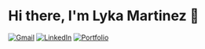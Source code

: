 <h1>Hi there, I'm Lyka Martinez 👋</h1>

<!-- Connect with Me -->
[![Gmail](https://img.shields.io/badge/-Email-c14438?style=flat&logo=gmail&logoColor=white)](mailto:martinezlykamae22@gmail.com)
[![LinkedIn](https://img.shields.io/badge/-LinkedIn-blue?style=flat&logo=linkedin)](https://linkedin.com/in/yourusername)
[![Portfolio](https://img.shields.io/badge/-Portfolio-black?style=flat&logo=github)](https://yourportfolio.com)


<!--
**lyka-martinez/lyka-martinez** is a ✨ _special_ ✨ repository because its `README.md` (this file) appears on your GitHub profile.

Here are some ideas to get you started:

- 🔭 I’m currently working on ...
- 🌱 I’m currently learning ...
- 👯 I’m looking to collaborate on ...
- 🤔 I’m looking for help with ...
- 💬 Ask me about ...
- 📫 How to reach me: ...
- 😄 Pronouns: ...
- ⚡ Fun fact: ...
-->
